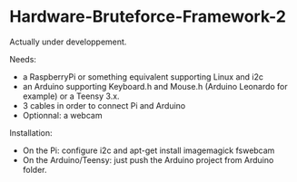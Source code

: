 # Hardware-Bruteforce-Framework-2

Actually under developpement.

Needs: 
- a RaspberryPi or something equivalent supporting Linux and i2c
- an Arduino supporting Keyboard.h and Mouse.h (Arduino Leonardo for example) or a Teensy 3.x.
- 3 cables in order to connect Pi and Arduino
- Optionnal: a webcam

Installation:
- On the Pi: configure i2c and apt-get install imagemagick fswebcam
- On the Arduino/Teensy: just push the Arduino project from Arduino folder.
